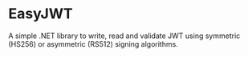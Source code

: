 # EasyJWT

A simple .NET library to write, read and validate JWT using symmetric (HS256) or asymmetric (RS512) signing algorithms.